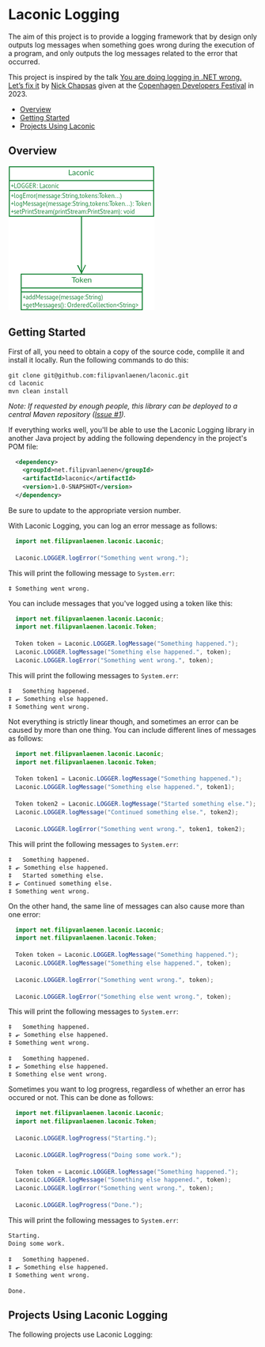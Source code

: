# Laconic Logging

The aim of this project is to provide a logging framework that by design only outputs log messages when something goes
wrong during the execution of a program, and only outputs the log messages related to the error that occurred.

This project is inspired by the talk
[You are doing logging in .NET wrong. Let’s fix it](https://www.youtube.com/watch?v=Aih9AESZEmo) by
[Nick Chapsas](https://x.com/nickchapsas) given at the [Copenhagen Developers Festival](https://cphdevfest.com/fest) in
2023.

* [Overview](#overview)
* [Getting Started](#getting-started)
* [Projects Using Laconic](#projects-using-laconic)

## Overview

![Overview](Overview.png)

## Getting Started

First of all, you need to obtain a copy of the source code, complile it and install it locally. Run the following
commands to do this:

```
git clone git@github.com:filipvanlaenen/laconic.git
cd laconic
mvn clean install
```

*Note: If requested by enough people, this library can be deployed to a central Maven repository
([Issue #1](https://github.com/filipvanlaenen/laconic/issues/1)).*

If everything works well, you'll be able to use the Laconic Logging library in another Java project by adding the
following dependency in the project's POM file:

```xml
  <dependency>
    <groupId>net.filipvanlaenen</groupId>
    <artifactId>laconic</artifactId>
    <version>1.0-SNAPSHOT</version>
  </dependency>
```

Be sure to update to the appropriate version number.

With Laconic Logging, you can log an error message as follows:

```java
  import net.filipvanlaenen.laconic.Laconic;

  Laconic.LOGGER.logError("Something went wrong."); 
```

This will print the following message to `System.err`:

```
‡ Something went wrong.
```

You can include messages that you've logged using a token like this:

```java
  import net.filipvanlaenen.laconic.Laconic;
  import net.filipvanlaenen.laconic.Token;

  Token token = Laconic.LOGGER.logMessage("Something happened.");
  Laconic.LOGGER.logMessage("Something else happened.", token);
  Laconic.LOGGER.logError("Something went wrong.", token);
```

This will print the following messages to `System.err`:

```
‡   Something happened.
‡ ⬐ Something else happened.
‡ Something went wrong.
```

Not everything is strictly linear though, and sometimes an error can be caused by more than one thing. You can include
different lines of messages as follows:

```java
  import net.filipvanlaenen.laconic.Laconic;
  import net.filipvanlaenen.laconic.Token;

  Token token1 = Laconic.LOGGER.logMessage("Something happened.");
  Laconic.LOGGER.logMessage("Something else happened.", token1);

  Token token2 = Laconic.LOGGER.logMessage("Started something else.");
  Laconic.LOGGER.logMessage("Continued something else.", token2);
  
  Laconic.LOGGER.logError("Something went wrong.", token1, token2);
```

This will print the following messages to `System.err`:

```
‡   Something happened.
‡ ⬐ Something else happened.
‡   Started something else.
‡ ⬐ Continued something else.
‡ Something went wrong.
```

On the other hand, the same line of messages can also cause more than one error:

```java
  import net.filipvanlaenen.laconic.Laconic;
  import net.filipvanlaenen.laconic.Token;

  Token token = Laconic.LOGGER.logMessage("Something happened.");
  Laconic.LOGGER.logMessage("Something else happened.", token);
 
  Laconic.LOGGER.logError("Something went wrong.", token);

  Laconic.LOGGER.logError("Something else went wrong.", token);
```

This will print the following messages to `System.err`:

```
‡   Something happened.
‡ ⬐ Something else happened.
‡ Something went wrong.

‡   Something happened.
‡ ⬐ Something else happened.
‡ Something else went wrong.
```

Sometimes you want to log progress, regardless of whether an error has occured or not. This can be done as follows:

```java
  import net.filipvanlaenen.laconic.Laconic;
  import net.filipvanlaenen.laconic.Token;

  Laconic.LOGGER.logProgress("Starting.");

  Laconic.LOGGER.logProgress("Doing some work.");

  Token token = Laconic.LOGGER.logMessage("Something happened.");
  Laconic.LOGGER.logMessage("Something else happened.", token);
  Laconic.LOGGER.logError("Something went wrong.", token);

  Laconic.LOGGER.logProgress("Done.");
```

This will print the following messages to `System.err`:

```
Starting.
Doing some work.

‡   Something happened.
‡ ⬐ Something else happened.
‡ Something went wrong.

Done.
```

## Projects Using Laconic Logging

The following projects use Laconic Logging:
